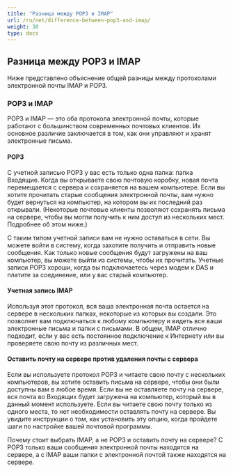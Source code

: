 ```yaml
---
title: "Разница между POP3 и IMAP"
url: /ru/net/difference-between-pop3-and-imap/
weight: 30
type: docs
---
```


## **Разница между POP3 и IMAP**
Ниже представлено объяснение общей разницы между протоколами электронной почты IMAP и POP3.
### **POP3 и IMAP**
POP3 и IMAP — это оба протокола электронной почты, которые работают с большинством современных почтовых клиентов. Их основное различие заключается в том, как они управляют и хранят электронные письма.
#### **POP3**
С учетной записью POP3 у вас есть только одна папка: папка Входящие. Когда вы открываете свою почтовую коробку, новая почта перемещается с сервера и сохраняется на вашем компьютере. Если вы хотите прочитать старые сообщения электронной почты, вам нужно будет вернуться на компьютер, на котором вы их последний раз открывали. (Некоторые почтовые клиенты позволяют сохранять письма на сервере, чтобы вы могли получить к ним доступ из нескольких мест. Подробнее об этом ниже.)

С таким типом учетной записи вам не нужно оставаться в сети. Вы можете войти в систему, когда захотите получить и отправить новые сообщения. Как только новые сообщения будут загружены на ваш компьютер, вы можете выйти из системы, чтобы их прочитать. Учетные записи POP3 хороши, когда вы подключаетесь через модем к DAS и платите за соединение, или у вас старый компьютер.
#### **Учетная запись IMAP**
Используя этот протокол, вся ваша электронная почта остается на сервере в нескольких папках, некоторые из которых вы создали. Это позволяет вам подключаться к любому компьютеру и видеть все ваши электронные письма и папки с письмами. В общем, IMAP отлично подходит, если у вас есть постоянное подключение к Интернету или вы проверяете свою почту из различных мест.
#### **Оставить почту на сервере против удаления почты с сервера**
Если вы используете протокол POP3 и читаете свою почту с нескольких компьютеров, вы хотите оставить письма на сервере, чтобы они были доступны вам в любое время. Если вы не оставляете почту на сервере, вся почта во Входящих будет загружена на компьютер, который вы в данный момент используете. Если вы читаете свою почту только из одного места, то нет необходимости оставлять почту на сервере. Вы увидите инструкции о том, как установить эту опцию, когда пройдете шаги по настройке вашей почтовой программы.

Почему стоит выбрать IMAP, а не POP3 и оставить почту на сервере? С POP3 только ваши сообщения электронной почты находятся на сервере, а с IMAP ваши папки с электронной почтой также находятся на сервере.